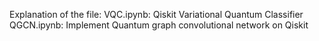 Explanation of the file:
VQC.ipynb: Qiskit Variational Quantum Classifier
QGCN.ipynb: Implement Quantum graph convolutional network on Qiskit
